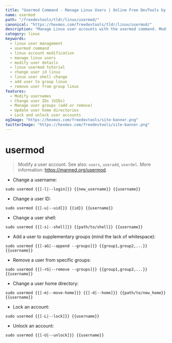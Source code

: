 ```yaml
---
title: "Usermod Command - Manage Linux Users | Online Free DevTools by Hexmos"
name: usermod
path: "/freedevtools/tldr/linux/usermod/"
canonical: "https://hexmos.com/freedevtools/tldr/linux/usermod/"
description: "Manage Linux user accounts with the usermod command. Modify usernames, UIDs, groups, home directories, and account status. Free online tool, no registration required."
category: linux
keywords:
  - linux user management
  - usermod command
  - linux account modification
  - manage linux users
  - modify user details
  - linux usermod tutorial
  - change user id linux
  - linux user shell change
  - add user to group linux
  - remove user from group linux
features:
  - Modify usernames
  - Change user IDs (UIDs)
  - Manage user groups (add or remove)
  - Update user home directories
  - Lock and unlock user accounts
ogImage: "https://hexmos.com/freedevtools/site-banner.png"
twitterImage: "https://hexmos.com/freedevtools/site-banner.png"
---
```


# usermod

> Modify a user account.
> See also: `users`, `useradd`, `userdel`.
> More information: <https://manned.org/usermod>.

- Change a username:

`sudo usermod {{[-l|--login]}} {{new_username}} {{username}}`

- Change a user ID:

`sudo usermod {{[-u|--uid]}} {{id}} {{username}}`

- Change a user shell:

`sudo usermod {{[-s|--shell]}} {{path/to/shell}} {{username}}`

- Add a user to supplementary groups (mind the lack of whitespace):

`sudo usermod {{[-aG|--append --groups]}} {{group1,group2,...}} {{username}}`

- Remove a user from specific groups:

`sudo usermod {{[-rG|--remove --groups]}} {{group1,group2,...}} {{username}}`

- Change a user home directory:

`sudo usermod {{[-m|--move-home]}} {{[-d|--home]}} {{path/to/new_home}} {{username}}`

- Lock an account:

`sudo usermod {{[-L|--lock]}} {{username}}`

- Unlock an account:

`sudo usermod {{[-U|--unlock]}} {{username}}`
